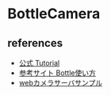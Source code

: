 # BottleCamera

## references
* [公式 Tutorial](http://bottlepy.org/docs/dev/tutorial.html#quickstart-hello-world)
* [参考サイト Bottle使い方](https://blog.codecamp.jp/programming-python-bottle)
* [webカメラサーバサンプル](https://gist.github.com/YuzuRyo61/2197edf86f597fb428d42121cec3c623)